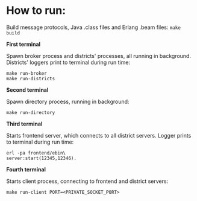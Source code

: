 # How to run:

Build message protocols, Java .class files and Erlang .beam files:
```make build```


**First terminal**

Spawn broker process and districts' processes, all running in background.
Districts' loggers print to terminal during run time:

```
make run-broker
make run-districts
```


**Second terminal**

Spawn directory process, running in background:

```make run-directory```


**Third terminal**

Starts frontend server, which connects to all district servers.
Logger prints to terminal during run time:

```
erl -pa frontend/ebin\
server:start(12345,12346).
```


**Fourth terminal**

Starts client process, connecting to frontend and district servers:

```make run-client PORT=<PRIVATE_SOCKET_PORT>```
